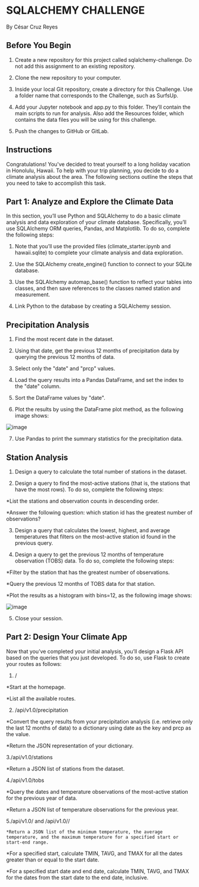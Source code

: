 # SQLALCHEMY CHALLENGE

By César Cruz Reyes


## Before You Begin
1. Create a new repository for this project called sqlalchemy-challenge. Do not add this assignment to an existing repository.

2. Clone the new repository to your computer.

3. Inside your local Git repository, create a directory for this Challenge. Use a folder name that corresponds to the Challenge, such as SurfsUp.

4. Add your Jupyter notebook and app.py to this folder. They’ll contain the main scripts to run for analysis. Also add the Resources folder, which contains the data files you will be using for this challenge.

5. Push the changes to GitHub or GitLab.


## Instructions
Congratulations! You've decided to treat yourself to a long holiday vacation in Honolulu, Hawaii. To help with your trip planning, you decide to do a climate analysis about the area. The following sections outline the steps that you need to take to accomplish this task.

## Part 1: Analyze and Explore the Climate Data
In this section, you’ll use Python and SQLAlchemy to do a basic climate analysis and data exploration of your climate database. Specifically, you’ll use SQLAlchemy ORM queries, Pandas, and Matplotlib. To do so, complete the following steps:

1. Note that you’ll use the provided files (climate_starter.ipynb and hawaii.sqlite) to complete your climate analysis and data exploration.

2. Use the SQLAlchemy create_engine() function to connect to your SQLite database.

3. Use the SQLAlchemy automap_base() function to reflect your tables into classes, and then save references to the classes named station and measurement.

4. Link Python to the database by creating a SQLAlchemy session.

## Precipitation Analysis
1. Find the most recent date in the dataset.

2. Using that date, get the previous 12 months of precipitation data by querying the previous 12 months of data.

3. Select only the "date" and "prcp" values.

4. Load the query results into a Pandas DataFrame, and set the index to the "date" column.

5. Sort the DataFrame values by "date".

6. Plot the results by using the DataFrame plot method, as the following image shows:

![image](https://user-images.githubusercontent.com/120423303/225709537-181dc312-d83e-48ca-b493-76a21177b7e8.png)

7. Use Pandas to print the summary statistics for the precipitation data.

## Station Analysis
1. Design a query to calculate the total number of stations in the dataset.

2. Design a query to find the most-active stations (that is, the stations that have the most rows). To do so, complete the following steps:

  *List the stations and observation counts in descending order.

  *Answer the following question: which station id has the greatest number of observations?

3. Design a query that calculates the lowest, highest, and average temperatures that filters on the most-active station id found in the previous query.

4. Design a query to get the previous 12 months of temperature observation (TOBS) data. To do so, complete the following steps:

  *Filter by the station that has the greatest number of observations.

  *Query the previous 12 months of TOBS data for that station.

  *Plot the results as a histogram with bins=12, as the following image shows:

![image](https://user-images.githubusercontent.com/120423303/225709873-9f69095c-ffe3-403f-b004-68a1fffb1024.png)

5. Close your session.


## Part 2: Design Your Climate App
Now that you’ve completed your initial analysis, you’ll design a Flask API based on the queries that you just developed. To do so, use Flask to create your routes as follows:

1. /

  *Start at the homepage.

  *List all the available routes.


2. /api/v1.0/precipitation

  *Convert the query results from your precipitation analysis (i.e. retrieve only the last 12 months of data) to a dictionary using date as the key and prcp as the value.

  *Return the JSON representation of your dictionary.


3./api/v1.0/stations

  *Return a JSON list of stations from the dataset.


4./api/v1.0/tobs

  *Query the dates and temperature observations of the most-active station for the previous year of data.

  *Return a JSON list of temperature observations for the previous year.


5./api/v1.0/<start> and /api/v1.0/<start>/<end>

    *Return a JSON list of the minimum temperature, the average temperature, and the maximum temperature for a specified start or start-end range.

  *For a specified start, calculate TMIN, TAVG, and TMAX for all the dates greater than or equal to the start date.

  *For a specified start date and end date, calculate TMIN, TAVG, and TMAX for the dates from the start date to the end date, inclusive.


